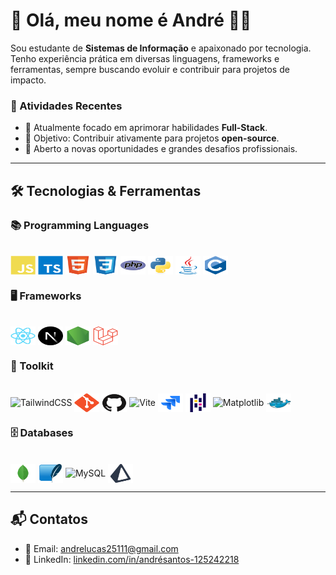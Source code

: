# 👋 Olá, meu nome é André 👨‍💻

Sou estudante de **Sistemas de Informação** e apaixonado por tecnologia. Tenho experiência prática em diversas linguagens, frameworks e ferramentas, sempre buscando evoluir e contribuir para projetos de impacto.

### 🔭 Atividades Recentes
- 🌱 Atualmente focado em aprimorar habilidades **Full-Stack**.
- 🎯 Objetivo: Contribuir ativamente para projetos **open-source**.
- 💼 Aberto a novas oportunidades e grandes desafios profissionais.
---

## 🛠️ Tecnologias & Ferramentas

### 📚 Programming Languages
<div style="display: inline_block"><br>
  <img align="center" alt="JavaScript" height="30" width="40" src="https://raw.githubusercontent.com/devicons/devicon/master/icons/javascript/javascript-plain.svg">
  <img align="center" alt="TypeScript" height="30" width="40" src="https://raw.githubusercontent.com/devicons/devicon/master/icons/typescript/typescript-original.svg">
  <img align="center" alt="TypeScript" height="30" width="40" src="https://raw.githubusercontent.com/devicons/devicon/master/icons/html5/html5-original.svg">
  <img align="center" alt="TypeScript" height="30" width="40" src="https://raw.githubusercontent.com/devicons/devicon/master/icons/css3/css3-original.svg">
  <img align="center" alt="TypeScript" height="30" width="40" src="https://raw.githubusercontent.com/devicons/devicon/master/icons/php/php-original.svg">
  <img align="center" alt="Python" height="30" width="40" src="https://raw.githubusercontent.com/devicons/devicon/master/icons/python/python-original.svg">
  <img align="center" alt="Java" height="30" width="40" src="https://raw.githubusercontent.com/devicons/devicon/master/icons/java/java-original.svg">
  <img align="center" alt="C" height="30" width="40" src="https://raw.githubusercontent.com/devicons/devicon/master/icons/c/c-original.svg">
</div>

### 🖥️ Frameworks
<div style="display: inline_block"><br>
  <img align="center" alt="React" height="30" width="40" src="https://raw.githubusercontent.com/devicons/devicon/master/icons/react/react-original.svg">
  <img align="center" alt="Next.js" height="30" width="40" src="https://raw.githubusercontent.com/devicons/devicon/master/icons/nextjs/nextjs-original.svg">
  <img align="center" alt="Node.js" height="30" width="40" src="https://raw.githubusercontent.com/devicons/devicon/master/icons/nodejs/nodejs-original.svg">
  <img align="center" alt="Node.js" height="30" width="40" src="https://raw.githubusercontent.com/devicons/devicon/master/icons/laravel/laravel-original.svg">
</div>

### 🧰 Toolkit
<div style="display: inline_block"><br>
  <img align="center" alt="TailwindCSS" height="30" width="40" src="https://camo.githubusercontent.com/abba501b95cfaf3f09d6547feb90ee82e26e92e273d23a057bd9d5a3e1e29b1c/68747470733a2f2f63646e2e6a7364656c6976722e6e65742f67682f64657669636f6e732f64657669636f6e406c61746573742f69636f6e732f7461696c77696e646373732f7461696c77696e646373732d6f726967696e616c2e737667">
  <img align="center" alt="Git" height="30" width="40" src="https://raw.githubusercontent.com/devicons/devicon/master/icons/git/git-original.svg">
  <img align="center" alt="GitHub" height="30" width="40" src="https://raw.githubusercontent.com/devicons/devicon/master/icons/github/github-original.svg">
  <img align="center" alt="Vite" height="30" width="40" src="https://camo.githubusercontent.com/237e20be5fcfd8f7133f43d126fc49fb29dec7631679938bdd2ecb8cbb2a610e/68747470733a2f2f766974652e6465762f6c6f676f2e737667">
  <img align="center" alt="Jira" height="30" width="40" src="https://raw.githubusercontent.com/devicons/devicon/master/icons/jira/jira-original.svg">
  <img align="center" alt="Pandas" height="30" width="40" src="https://raw.githubusercontent.com/devicons/devicon/master/icons/pandas/pandas-original.svg">
  <img align="center" alt="Matplotlib" height="30" width="40" src="https://camo.githubusercontent.com/ddbcde791e0b88ed57aca308e6b296e886ca67d5570353c08b551ad6674aa1a6/68747470733a2f2f63646e2e6a7364656c6976722e6e65742f67682f64657669636f6e732f64657669636f6e406c61746573742f69636f6e732f6d6174706c6f746c69622f6d6174706c6f746c69622d6f726967696e616c2d776f72646d61726b2e737667">
  <img align="center" alt="Docker" height="30" width="40" src="https://raw.githubusercontent.com/devicons/devicon/master/icons/docker/docker-original.svg">
</div>

### 🗄️ Databases
<div style="display: inline_block"><br>
  <img align="center" alt="MongoDB" height="30" width="40" src="https://raw.githubusercontent.com/devicons/devicon/master/icons/mongodb/mongodb-original.svg">
  <img align="center" alt="SQLite" height="30" width="40" src="https://raw.githubusercontent.com/devicons/devicon/master/icons/sqlite/sqlite-original.svg">
  <img align="center" alt="MySQL" height="30" width="40" src="https://user-images.githubusercontent.com/24623425/36042969-f87531d4-0d8a-11e8-9dee-e87ab8c6a9e3.png">
  <img align="center" alt="Prisma" height="30" width="40" src="https://raw.githubusercontent.com/devicons/devicon/master/icons/prisma/prisma-original.svg">
</div>

---
## 📬 Contatos
- 📧 Email: [andrelucas25111@gmail.com](mailto:andrelucas25111@gmail.com)
- 💼 LinkedIn: [linkedin.com/in/andrésantos-125242218](https://www.linkedin.com/in/andr%C3%A9-santos-125242218/)
